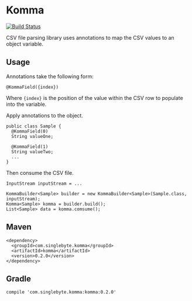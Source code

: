 Komma
=====

[![Build Status](https://travis-ci.org/jonathanlmarsh/Komma.svg?branch=master)](https://travis-ci.org/jonathanlmarsh/Komma)

CSV file parsing library uses annotations to map the CSV values to an object variable.

Usage
-----

Annotations take the following form:

    @KommaField({index})

Where `{index}` is the position of the value within the CSV row to populate into the variable.

Apply annotations to the object.

    public class Sample {
      @KommaField(0)
      String valueOne;

      @KommaField(1)
      String valueTwo;
      ...
    }

Then consume the CSV file.

    InputStream inputStream = ...

    KommaBuilder<Sample> builder = new KommaBuilder<Sample>(Sample.class, inputStream);
    Komma<Sample> komma = builder.build();
    List<Sample> data = komma.comsume();

Maven
-----

    <dependency>
      <groupId>com.singlebyte.komma</groupId>
      <artifactId>komma</artifactId>
      <version>0.2.0</version>
    </dependency>

Gradle
-----

    compile 'com.singlebyte.komma:komma:0.2.0'
